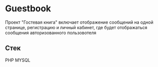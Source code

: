 # Guestbook

Проект "Гостевая книга" включает отображение сообщений на одной странице, регистрацию и личный кабинет, где будет отображаться сообщения авторизованного пользовотеля

## Стек

PHP
MYSQL
